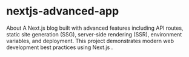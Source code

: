 # nextjs-advanced-app
About A Next.js blog built with advanced features including API routes, static site generation (SSG), server-side rendering (SSR), environment variables, and deployment. This project demonstrates modern web development best practices using Next.js .
